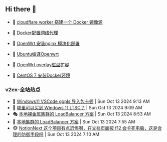 ## Hi there 👋

<!--
**dkyg666/dkyg666** is a ✨ _special_ ✨ repository because its `README.md` (this file) appears on your GitHub profile.

Here are some ideas to get you started:

- 🔭 I’m currently working on ...
- 🌱 I’m currently learning ...
- 👯 I’m looking to collaborate on ...
- 🤔 I’m looking for help with ...
- 💬 Ask me about ...
- 📫 How to reach me: ...
- 😄 Pronouns: ...
- ⚡ Fun fact: ...
-->

<!-- BLOG-POST-LIST:START -->
- 🦩 [cloudflare worker 搭建一个 Docker 镜像源](http://blog.1996099.xyz/archives/cloudflare-worker-da-jian-yi-ge-docker-jing-xiang-zhan) 

- 🚦 [Docker配置网络代理](http://blog.1996099.xyz/archives/dockerpei-zhi-wang-luo-dai-li) 

- 🫶 [OpenWrt 安装nginx 模块化部署](http://blog.1996099.xyz/archives/openwrt-an-zhuang-nginx-mo-kuai-hua-bu-shu) 

- 🦄 [Ubuntu编译Openwrt](http://blog.1996099.xyz/archives/ubuntuzi-bian-yi-openwrt) 

- 🐻 [OpenWrt overlay磁盘扩容](http://blog.1996099.xyz/archives/openwrt-overlay) 

- 🤖 [CentOS 7 安装Docker环境](http://blog.1996099.xyz/archives/centos-docker) 
<!-- BLOG-POST-LIST:END -->

### v2ex-全站热点
<!-- v2ex:START -->
- 🥸 [Windows11 VSCode gopls 导入包卡顿](https://www.v2ex.com/t/1079825#reply0) | Sun Oct 13 2024 9:13 AM
- 🤗 [哪里可以买到 Windows 11 LTSC？](https://www.v2ex.com/t/1079824#reply2) | Sun Oct 13 2024 9:09 AM
- 🎭 [本地裸金属集群的 LoadBalancer 方案](https://www.v2ex.com/t/1079823#reply1) | Sun Oct 13 2024 8:53 AM
- 🥷 [本地集群的 LoadBalancer 方案](https://www.v2ex.com/t/1079816#reply0) | Sun Oct 13 2024 7:55 AM
- 🐵 [NotionNext 这个项目有点恐怖啊，在文档页面按 f12 会卡死电脑，这是合理的防御手段吗](https://www.v2ex.com/t/1079807#reply8) | Sun Oct 13 2024 7:10 AM<!-- v2ex:END -->

